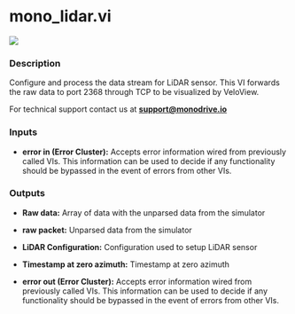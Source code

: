 # mono_lidar.vi

<p class="img_container">
<img class="lg_img" src="../mono_lidar.png"/>
</p>

### Description

Configure and process the data stream for LiDAR sensor. This VI forwards the raw data to port 2368 through TCP to be visualized by VeloView.

For technical support contact us at <b>support@monodrive.io</b> 

### Inputs

- **error in (Error Cluster):** Accepts error information wired from previously called VIs. This information can be used to decide if any functionality should be bypassed in the event of errors from other VIs. 

### Outputs

- **Raw data:**  Array of data with the unparsed data from the simulator
 

- **raw packet:**  Unparsed data from the simulator
 

- **LiDAR Configuration:**  Configuration used to setup LiDAR sensor
 

- **Timestamp at zero azimuth:**  Timestamp at zero azimuth
 

- **error out (Error Cluster):** Accepts error information wired from previously called VIs. This information can be used to decide if any functionality should be bypassed in the event of errors from other VIs. 

<p>&nbsp;</p>

